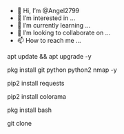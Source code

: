 - 👋 Hi, I’m @Angel2799
- 👀 I’m interested in ...
- 🌱 I’m currently learning ...
- 💞️ I’m looking to collaborate on ...
- 📫 How to reach me ...

<!---
Angel2799/Angel2799 is a ✨ special ✨ repository because its `README.md` (this file) appears on your GitHub profile.
You can click the Preview link to take a look at your changes.
--->
apt update && apt upgrade -y

pkg install git python python2 nmap -y

pip2 install requests

pip2 install colorama

pkg install bash

git clone
